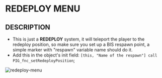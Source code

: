 # REDEPLOY MENU
## DESCRIPTION
- This is just a **REDEPLOY** system, it will teleport the player to the redeploy position, so make sure you set up a BIS respawn point, a simple marker with "respawn" variable name should do it.
- Add this in the object's init field: `[this, "Name of the respawn"] call PIG_fnc_setRedeployPosition`;

![redeploy-menu](https://github.com/user-attachments/assets/a6b8b414-5988-48f9-8616-329b6bfb47a1)

